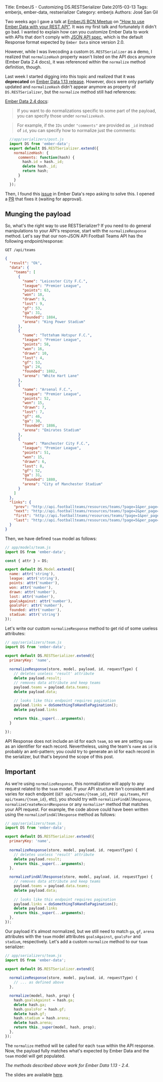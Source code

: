 Title: EmberJS - Customizing DS.RESTSerializer
Date:2015-03-13
Tags: emberjs, ember-data, restserializer
Category: emberjs
Authors: José San Gil


Two weeks ago I gave a talk at [EmberJS BCN Meetup](http://www.meetup.com/Ember-js-Barcelona/) on ["How to use Ember Data with your REST API"](). It was my first talk and fortunately it didn't go bad. I wanted to explain how can you customize Ember Data to work with APIs that don't comply with [JSON API spec](http://jsonapi.org/), which is the default Response format expected by `Ember Data` since version 2.0.

However, while I was livecoding a custom `DS.RESTSerializer` as a demo, I realized that `normalizeHash` property wasn't listed on the API docs anymore (Ember Data 2.4 docs), it was referenced within the `normalize` method definition, though.

Last week I started digging into this topic and realized that it was **deprecated** on [Ember Data 1.13 release](https://github.com/emberjs/data/blob/master/CHANGELOG.md#release-1135-july-8-2015). However, docs were only partially updated and `normalizeHash` didn't appear anymore as property of `DS.RESTSerializer`, but the `normalize` method still had references:

[Ember Data 2.4 docs](https://github.com/emberjs/data/blob/v2.4.0/addon/serializers/rest.js#L91):
>  If you want to do normalizations specific to some part of the payload, you can specify those under `normalizeHash`.

>  For example, if the `IDs` under `"comments"` are provided as `_id` instead of `id`, you can specify how to normalize just the comments:

```javascript
  //app/serializers/post.js
  import DS from 'ember-data';
  export default DS.RESTSerializer.extend({
    normalizeHash: {
      comments: function(hash) {
        hash.id = hash._id;
        delete hash._id;
        return hash;
      }
    }
  });
```

Then, I found this [issue](https://github.com/emberjs/data/issues/4186) in Ember Data's repo asking to solve this. I opened a [PR](https://github.com/emberjs/data/pull/4228) that fixes it (waiting for approval).

## Munging the payload
So, what's the right way to use RESTSerializer?
If you need to do general manipulations to your API's response, start with the `normalizeResponse` method. Let's say that our non-JSON API Football Teams API has the following endpoint/response:

```GET /api/teams```
```json
{
  "result": "Ok",
  "data": {
    "teams": [
      {
        "name": "Leicester City F.C.",
        "league": "Premier League",
        "points": 63,
        "won": 18,
        "drawn": 9,
        "lost": 9,
        "gf": 53,
        "ga": 31,
        "founded": 1884,
        "arena": "King Power Stadium"
      },
      {
        "name": "Totteham Hotspur F.C.",
        "league": "Premier League",
        "points": 58,
        "won": 16,
        "drawn": 10,
        "lost": 4,
        "gf": 53,
        "ga": 24,
        "founded": 1882,
        "arena": "White Hart Lane"
      },
      {
        "name": "Arsenal F.C.",
        "league": "Premier League",
        "points": 52,
        "won": 15,
        "drawn": 7,
        "lost": 7,
        "gf": 46,
        "ga": 30,
        "founded": 1886,
        "arena": "Emirates Stadium"
      },
      {
        "name": "Manchester City F.C.",
        "league": "Premier League",
        "points": 51,
        "won": 15,
        "drawn": 6,
        "lost": 8,
        "gf": 52,
        "ga": 31,
        "founded": 1880,
        "arena": "City of Manchester Stadium"
      }
    ]
  },
  "links": {
    "prev": "http://api.footballteams/resources/teams/?page=1&per_page=4",
    "next": "http://api.footballteams/resources/teams/?page=2&per_page=4",
    "first": "http://api.footballteams/resources/teams/?page=1&per_page=4",
    "last": "http://api.footballteams/resources/teams/?page=5&per_page=4",
  }
}
```

Then, we have defined `team` model as follows:

```javascript
// app/models/team.js
import DS from 'ember-data';

const { attr } = DS;

export default DS.Model.extend({
  name: attr('string'),
  league: attr('string'),
  points: attr('number'),
  won: attr('number'),
  drawn: attr('number'),
  lost: attr('number'),
  goalsAgainst: attr('number'),
  goalsFor: attr('number'),
  founded: attr('number'),
  stadium: attr('string')
});

```

Let's write our custom `normalizeResponse` method to get rid of some useless attributes:

```javascript
// app/serializers/team.js
import DS from 'ember-data';

export default DS.RESTSerializer.extend({
  primaryKey: 'name',
  
  normalizeResponse(store, model, payload, id, requestType) {
    // deletes useless 'result' attribute
    delete payload.result;
    // removes data attribute and keep teams
    payload.teams = payload.data.teams;
    delete payload.data;
    
    // looks like this endpoint requires pagination
    payload.links = doSomethingToHandlePagination();
    delete payload.links

    return this._super(...arguments);
  }

});
```
API Response does not include an id for each `team`, so we are setting `name` as an identifier for each record. Nevertheless, using the team's `name` as `id` is probably an anti-pattern; you could try to generate an id for each record in the serializer, but that's beyond the scope of this post.


## Important
As we're using `normalizeResponse`, this normalization will apply to any request related to the `team` model. If your API structure isn't consistent and varies for each endpoint (`GET api/teams/{team_id}`, `POST api/teams`, `PUT api/teams/{team_id}`, etc), you should try with `normalizeFindAllResponse`, `normalizeCreateRecordResponse` or any `normalize*` method that matches your API request. For example, the code above could have been written using the `normalizeFindAllResponse` method as follows:

```javascript
// app/serializers/team.js
import DS from 'ember-data';

export default DS.RESTSerializer.extend({
  primaryKey: 'name',
  
  normalizeResponse(store, model, payload, id, requestType) {
    // deletes useless 'result' attribute
    delete payload.result;
    return this._super(...arguments);
  },

  normalizeFindAllResponse(store, model, payload, id, requestType) {
    // removes data attribute and keep teams
    payload.teams = payload.data.teams;
    delete payload.data;
    
    // looks like this endpoint requires pagination
    payload.links = doSomethingToHandlePagination();
    delete payload.links
    return this._super(...arguments);
  },
});
```

Our payload it's almost normalized, but we still need to match `ga`, `gf`, `arena` attributes with the `team` model attributes `goalsAgainst`, `goalsFor` and `stadium`, respectively. Let's add a custom `normalize` method to our `team` serializer:

```javascript
// app/serializers/team.js
import DS from 'ember-data';

export default DS.RESTSerializer.extend({
  
  normalizeResponse(store, model, payload, id, requestType) {
    // ... as defined above
  },

  normalize(model, hash, prop) {
    hash.goalsAgainst = hash.ga;
    delete hash.ga;
    hash.goalsFor = hash.gf;
    delete hash.gf;
    hash.stadium = hash.arena;
    delete hash.arena;
    return this._super(model, hash, prop);
  },
});
```
The `normalize` method will be called for each `team` within the API response. Now, the payload fully matches what's expected by Ember Data and the `team` model will get populated.  

*The methods described above work for Ember Data 1.13 - 2.4*.

The slides are available [here](https://github.com/jsangilve/ember-bcn-meetup-march-2016/blob/master/ember-meetup.pdf).

